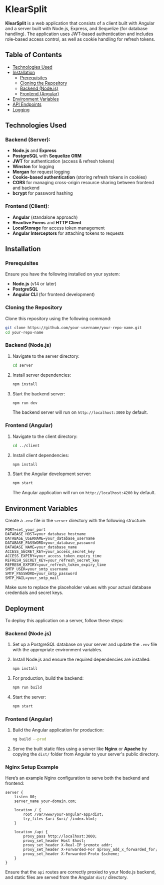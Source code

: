 # KlearSplit

**KlearSplit** is a web application that consists of a client built with Angular and a server built with Node.js, Express, and Sequelize (for database handling). The application uses JWT-based authentication and includes role-based access control, as well as cookie handling for refresh tokens.

## Table of Contents
- [Technologies Used](#technologies-used)
- [Installation](#installation)
  - [Prerequisites](#prerequisites)
  - [Cloning the Repository](#cloning-the-repository)
  - [Backend (Node.js)](#backend-nodejs)
  - [Frontend (Angular)](#frontend-angular)
- [Environment Variables](#environment-variables)
- [API Endpoints](#api-endpoints)
- [Logging](#logging)

## Technologies Used

### Backend (Server):
- **Node.js** and **Express**
- **PostgreSQL** with **Sequelize ORM**
- **JWT** for authentication (access & refresh tokens)
- **Winston** for logging
- **Morgan** for request logging
- **Cookie-based authentication** (storing refresh tokens in cookies)
- **CORS** for managing cross-origin resource sharing between frontend and backend
- **bcrypt** for password hashing

### Frontend (Client):
- **Angular** (standalone approach)
- **Reactive Forms** and **HTTP Client**
- **LocalStorage** for access token management
- **Angular Interceptors** for attaching tokens to requests

## Installation

### Prerequisites

Ensure you have the following installed on your system:
- **Node.js** (v14 or later)
- **PostgreSQL**
- **Angular CLI** (for frontend development)

### Cloning the Repository

Clone this repository using the following command:

```bash
git clone https://github.com/your-username/your-repo-name.git
cd your-repo-name
```

### Backend (Node.js)

1. Navigate to the server directory:

    ```bash
    cd server
    ```

2. Install server dependencies:

    ```bash
    npm install
    ```

3. Start the backend server:

    ```bash
    npm run dev
    ```

   The backend server will run on `http://localhost:3000` by default.

### Frontend (Angular)

1. Navigate to the client directory:

    ```bash
    cd ../client
    ```

2. Install client dependencies:

    ```bash
    npm install
    ```

3. Start the Angular development server:

    ```bash
    npm start
    ```

   The Angular application will run on `http://localhost:4200` by default.

## Environment Variables

Create a `.env` file in the `server` directory with the following structure:

```plaintext
PORT=set_your_port
DATABASE_HOST=your_database_hostname
DATABASE_USERNAME=your_database_username
DATABASE_PASSWORD=your_database_password
DATABASE_NAME=your_database_name
ACCESS_SECRET_KEY=your_access_secret_key
ACCESS_EXPIRY=your_access_token_expiry_time
REFRESH_SECRET_KEY=your_refresh_secret_key
REFRESH_EXPIRY=your_refresh_token_expiry_time
SMTP_USER=your_smtp_username
SMTP_PASSWORD=your_smtp_password
SMTP_MAIL=your_smtp_mail
```

Make sure to replace the placeholder values with your actual database credentials and secret keys.

## Deployment

To deploy this application on a server, follow these steps:

### Backend (Node.js)

1. Set up a PostgreSQL database on your server and update the `.env` file with the appropriate environment variables.
   
2. Install Node.js and ensure the required dependencies are installed:

    ```bash
    npm install
    ```

3. For production, build the backend:

    ```bash
    npm run build
    ```

4. Start the server:

    ```bash
    npm start
    ```

### Frontend (Angular)

1. Build the Angular application for production:

    ```bash
    ng build --prod
    ```

2. Serve the built static files using a server like **Nginx** or **Apache** by copying the `dist/` folder from Angular to your server's public directory.

### Nginx Setup Example

Here’s an example Nginx configuration to serve both the backend and frontend:

```nginx
server {
    listen 80;
    server_name your-domain.com;

    location / {
        root /var/www/your-angular-app/dist;
        try_files $uri $uri/ /index.html;
    }

    location /api {
        proxy_pass http://localhost:3000;
        proxy_set_header Host $host;
        proxy_set_header X-Real-IP $remote_addr;
        proxy_set_header X-Forwarded-For $proxy_add_x_forwarded_for;
        proxy_set_header X-Forwarded-Proto $scheme;
    }
}
```

Ensure that the `api` routes are correctly proxied to your Node.js backend, and static files are served from the Angular `dist/` directory.
